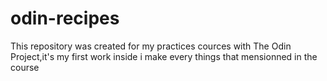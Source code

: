 # odin-recipes
This repository was created for my practices cources with The Odin Project,it's my first work inside  i make every things that mensionned in the course
